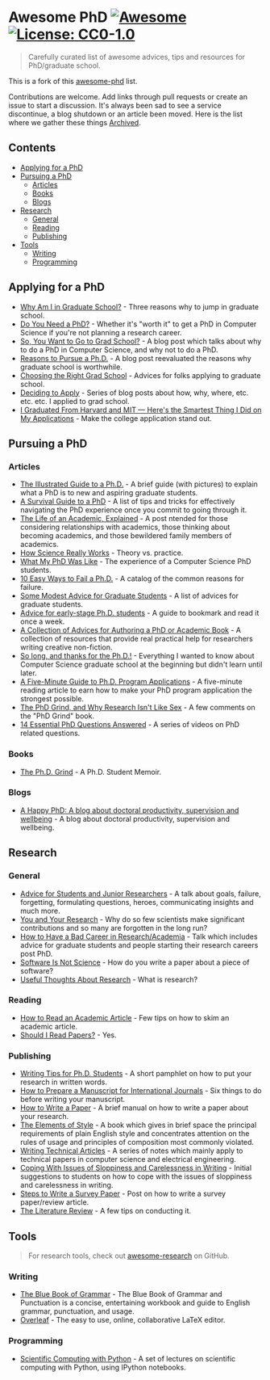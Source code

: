 # Awesome PhD [![Awesome](https://awesome.re/badge.svg)](https://awesome.re) [![License: CC0-1.0](https://img.shields.io/github/license/amerlo94/awesome-phd)](https://github.com/amerlo94/awesome-phd/blob/master/LICENSE)

> Carefully curated list of awesome advices, tips and resources for PhD/graduate school.

This is a fork of this [awesome-phd](https://github.com/imalisamar/awesome-phd) list.

Contributions are welcome. Add links through pull requests or create an issue to start a discussion. It's always been sad to see a service discontinue, a blog shutdown or an article been moved. Here is the list where we gather these things [Archived](ARCHIVED.md).

## Contents

- [Applying for a PhD](#applying-for-a-phd)
- [Pursuing a PhD](#pursuing-a-phd)
  - [Articles](#articles)
  - [Books](#books)
  - [Blogs](#blogs)
- [Research](#research)
  - [General](#general)
  - [Reading](#reading)
  - [Publishing](#publishing)
- [Tools](#tools)
  - [Writing](#writing)
  - [Programming](#programming)

## Applying for a PhD

- [Why Am I in Graduate School?](http://cra-ccc.org/lifeofacsgs/why-am-i-in-graduate-school) - Three reasons why to jump in graduate school.
- [Do You Need a PhD?](http://matt-welsh.blogspot.my/2012/03/do-you-need-phd.html) - Whether it's "worth it" to get a PhD in Computer Science if you're not planning a research career.
- [So, You Want to Go to Grad School?](http://matt-welsh.blogspot.my/2010/09/so-you-want-to-go-to-grad-school.html) - A blog post which talks about why to do a PhD in Computer Science, and why not to do a PhD.
- [Reasons to Pursue a Ph.D.](http://jxyzabc.blogspot.my/2011/12/reasons-to-pursue-phd.html) - A blog post reevaluated the reasons why graduate school is worthwhile.
- [Choosing the Right Grad School](http://www.zephoria.org/thoughts/archives/2009/10/28/choosing_the_ri.html) - Advices for folks applying to graduate school.
- [Deciding to Apply](http://jxyzabc.blogspot.my/2008/08/cs-grad-school-part-1-deciding-to-apply.html) - Series of blog posts about how, why, where, etc. etc. etc. I applied to grad school.
- [I Graduated From Harvard and MIT — Here's the Smartest Thing I Did on My Applications](http://www.businessinsider.com/make-college-application-stand-out-2016-12?IR=T&r=US&IR=T) - Make the college application stand out.

## Pursuing a PhD

### Articles

- [The Illustrated Guide to a Ph.D.](http://matt.might.net/articles/phd-school-in-pictures/) - A brief guide (with pictures) to explain what a PhD is to new and aspiring graduate students.
- [A Survival Guide to a PhD](http://karpathy.github.io/2016/09/07/phd/) - A list of tips and tricks for effectively navigating the PhD experience once you commit to going through it.
- [The Life of an Academic, Explained](http://jxyzabc.blogspot.my/2012/02/life-of-academic-explained.html) - A post ntended for those considering relationships with academics, those thinking about becoming academics, and those bewildered family members of academics.
- [How Science Really Works](http://jxyzabc.blogspot.my/2013/01/how-science-really-works.html) - Theory vs. practice.
- [What My PhD Was Like](http://jxyzabc.blogspot.my/2016/02/my-phd-abridged.html) - The experience of a Computer Science PhD students.
- [10 Easy Ways to Fail a Ph.D.](http://matt.might.net/articles/ways-to-fail-a-phd/) - A catalog of the common reasons for failure.
- [Some Modest Advice for Graduate Students](http://stearnslab.yale.edu/some-modest-advice-graduate-students) - A list of advices for graduate students.
- [Advice for early-stage Ph.D. students](https://pg.ucsd.edu/early-stage-PhD-advice.htm) - A guide to bookmark and read it once a week.
- [A Collection of Advices for Authoring a PhD or Academic Book](https://medium.com/advice-and-help-in-authoring-a-phd-or-non-fiction) - A collection of resources that provide real practical help for researchers writing creative non-fiction.
- [So long, and thanks for the Ph.D.!](http://www.cs.unc.edu/~azuma/hitch4.html) - Everything I wanted to know about Computer Science graduate school at the beginning but didn't learn until later.
- [A Five-Minute Guide to Ph.D. Program Applications](https://pg.ucsd.edu/PhD-application-tips.htm) - A five-minute reading article to earn how to make your PhD program application the strongest possible.
- [The PhD Grind, and Why Research Isn't Like Sex](http://blog.regehr.org/archives/743) - A few comments on the "PhD Grind" book.
- [14 Essential PhD Questions Answered](https://www.timeshighereducation.com/news/14-essential-phd-questions-answered/2006473.article?page=0%2C5) - A series of videos on PhD related questions.

### Books

- [The Ph.D. Grind](https://lijunsun.github.io/files/pguo-PhD-grind.pdf) - A Ph.D. Student Memoir.

### Blogs

- [A Happy PhD: A blog about doctoral productivity, supervision and wellbeing](https://ahappyphd.org/) - A blog about doctoral productivity, supervision and wellbeing.

## Research

### General

- [Advice for Students and Junior Researchers](http://www.markus-jakobsson.com/advice-for-students-and-junior-researchers) - A talk about goals, failure, forgetting, formulating questions, heroes, communicating insights and much more.
- [You and Your Research](http://www.cs.virginia.edu/~robins/YouAndYourResearch.html) - Why do so few scientists make significant contributions and so many are forgotten in the long run?
- [How to Have a Bad Career in Research/Academia](https://people.eecs.berkeley.edu/~pattrsn/talks/research.pdf) - Talk which includes advice for graduate students and people starting their research careers post PhD.
- [Software Is Not Science](http://matt-welsh.blogspot.my/2011/11/software-is-not-science.html) - How do you write a paper about a piece of software?
- [Useful Thoughts About Research](http://www.eecs.harvard.edu/htk/phdadvice/) - What is research?

### Reading

- [How to Read an Academic Article](https://organizationsandmarkets.com/2010/08/31/how-to-read-an-academic-article/) - Few tips on how to skim an academic article.
- [Should I Read Papers?](http://michaelrbernste.in/2014/10/21/should-i-read-papers.html) - Yes.

### Publishing

- [Writing Tips for Ph.D. Students](https://faculty.chicagobooth.edu/john.cochrane/research/papers/phd_paper_writing.pdf) - A short pamphlet on how to put your research in written words.
- [How to Prepare a Manuscript for International Journals](https://www.elsevier.com/connect/six-things-to-do-before-writing-your-manuscript) - Six things to do before writing your manuscript.
- [How to Write a Paper](http://www-mech.eng.cam.ac.uk/mmd/ashby-paper-V6.pdf) - A brief manual on how to write a paper about your research.
- [The Elements of Style](http://www.bartleby.com/141/) - A book which gives in brief space the principal requirements of plain English style and concentrates attention on the rules of usage and principles of composition most commonly violated.
- [Writing Technical Articles](http://www.cs.columbia.edu/~hgs/etc/writing-style.html) - A series of notes which mainly apply to technical papers in computer science and electrical engineering.
- [Coping With Issues of Sloppiness and Carelessness in Writing](http://asegrp.blogspot.my/2011/06/coping-with-issues-of-sloppiness-and.html) - Initial suggestions to students on how to cope with the issues of sloppiness and carelessness in writing.
- [Steps to Write a Survey Paper](http://researchpedia.info/steps-to-write-a-survey-paper/) - Post on how to write a survey paper/review article.
- [The Literature Review](http://www.writing.utoronto.ca/advice/specific-types-of-writing/literature-review) - A few tips on conducting it.

## Tools

> For research tools, check out [awesome-research](https://github.com/emptymalei/awesome-research) on GitHub.

### Writing

- [The Blue Book of Grammar](http://www.grammarbook.com/) - The Blue Book of Grammar and Punctuation is a concise, entertaining workbook and guide to English grammar, punctuation, and usage.
- [Overleaf](https://www.overleaf.com/) - The easy to use, online, collaborative LaTeX editor.

### Programming

- [Scientific Computing with Python](https://github.com/jrjohansson/scientific-python-lectures) - A set of lectures on scientific computing with Python, using IPython notebooks.
